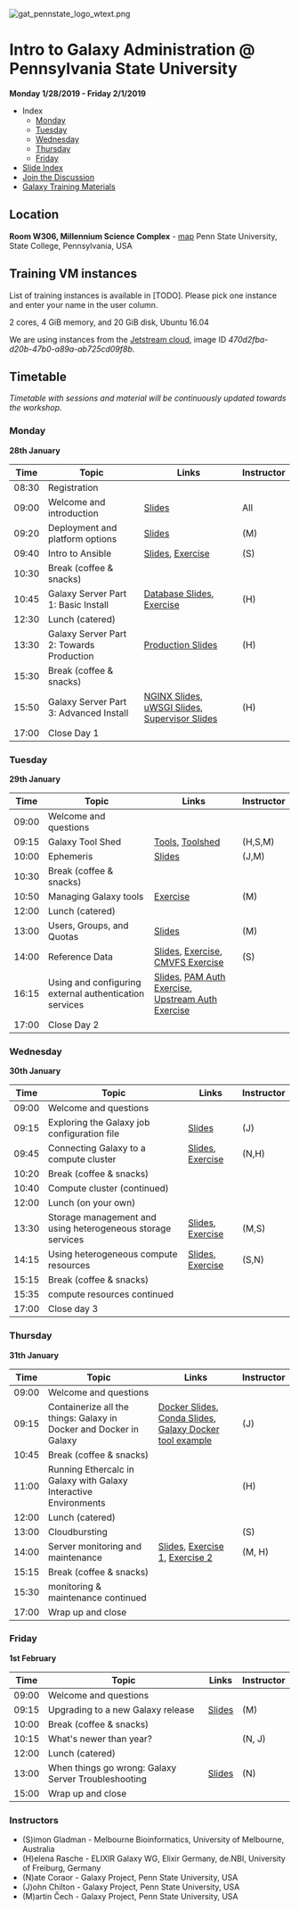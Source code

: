 ![gat_pennstate_logo_wtext.png](docs/shared-images/gat_pennstate_logo_wtext.png)
# Intro to Galaxy Administration @ Pennsylvania State University

**Monday 1/28/2019 - Friday 2/1/2019**

- Index
	- [Monday](#monday)
	- [Tuesday](#tuesday)
	- [Wednesday](#wednesday)
	- [Thursday](#thursday)
	- [Friday](#friday)
- [Slide Index](https://galaxyproject.github.io/dagobah-training/2019-pennstate/)
- [Join the Discussion](https://gitter.im/dagobah-training/Lobby)
- [Galaxy Training Materials](https://training.galaxyproject.org/)

## Location

**Room W306, Millennium Science Complex** - [map](https://goo.gl/maps/1WwT15jfi5y)
Penn State University, State College, Pennsylvania, USA

## Training VM instances

List of training instances is available in [TODO]. Please pick one instance and enter your name in the user column.

2 cores, 4 GiB memory, and 20 GiB disk, Ubuntu 16.04

We are using instances from the [Jetstream cloud](https://jetstream-cloud.org/), image ID _470d2fba-d20b-47b0-a89a-ab725cd09f8b_.

## Timetable

_Timetable with sessions and material will be continuously updated towards the workshop._

### Monday
**28th January**

| **Time** | **Topic**                                | **Links**                                                                                          | **Instructor** |
| -------- | ---------                                | ---------                                                                                          | -----------    |
| 08:30    | Registration                             |                                                                                                    |                |
| 09:00    | Welcome and introduction                 | [Slides][welcome-slides]                                                                           | All            |
| 09:20    | Deployment and platform options          | [Slides][deployment-slides]                                                                        | (M)            |
| 09:40    | Intro to Ansible                         | [Slides][ansible-slides], [Exercise][ansible-exercise]                                             | (S)            |
| 10:30    | Break (coffee & snacks)                  |                                                                                                    |                |
| 10:45    | Galaxy Server Part 1: Basic Install      | [Database Slides][db-slides], [Exercise][ansible-galaxy]                                           | (H)            |
| 12:30    | Lunch (catered)                          |                                                                                                    |
| 13:30    | Galaxy Server Part 2: Towards Production | [Production Slides][production-slides]                                                             | (H)            |
| 15:30    | Break (coffee & snacks)                  |                                                                                                    |                |
| 15:50    | Galaxy Server Part 3: Advanced Install   | [NGINX Slides][nginx-slides], [uWSGI Slides][uwsgi-slides], [Supervisor Slides][supervisor-slides] | (H)            |
| 17:00    | Close Day 1                              |                                                                                                    |                |

[welcome-slides]: https://galaxyproject.github.io/dagobah-training/2019-pennstate/00-intro/intro.html
[deployment-slides]: https://galaxyproject.github.io/training-material/topics/admin/tutorials/deployment-platforms-options/slides.html#1
[ansible-slides]: https://galaxyproject.github.io/training-material/topics/admin/tutorials/ansible/slides.html
[ansible-exercise]: https://galaxyproject.github.io/training-material/topics/admin/tutorials/ansible/tutorial.html#your-first-playbook-and-first-role
[db-slides]: https://galaxyproject.github.io/dagobah-training/2019-pennstate/03-production-basics/databases.html
[ansible-galaxy]: https://galaxyproject.github.io/training-material/topics/admin/tutorials/ansible-galaxy/tutorial.html
[production-slides]: https://galaxyproject.github.io/dagobah-training/2019-pennstate/03-production-basics/production.html
[nginx-slides]: https://galaxyproject.github.io/dagobah-training/2019-pennstate/03-production-basics/webservers.html
[uwsgi-slides]: https://galaxyproject.github.io/dagobah-training/2019-pennstate/10-uwsgi/uwsgi.html
[supervisor-slides]: https://galaxyproject.github.io/dagobah-training/2019-pennstate/11-systemd-supervisor/systemd-supervisor.html

### Tuesday
**29th January**

| **Time** | **Topic**                                              | **Links**                                                                                                                                                                                                                                                                                                                                | **Instructor** |
| -------- | ---------                                              | ---------                                                                                                                                                                                                                                                                                                                                | -----------    |
| 09:00    | Welcome and questions                                  |                                                                                                                                                                                                                                                                                                                                          |                |
| 09:15    | Galaxy Tool Shed                                       | [Tools](https://galaxyproject.github.io/dagobah-training/2019-pennstate/04-tool-shed/tool_installation.html), [Toolshed](https://galaxyproject.github.io/dagobah-training/2019-pennstate/04-tool-shed/shed_intro.html)                                                                                                                   | (H,S,M)        |
| 10:00    | Ephemeris                                              | [Slides](https://galaxyproject.github.io/dagobah-training/2019-pennstate/24-ephemeris/ephemeris.html)                                                                                                                                                                                                                                    | (J,M)          |
| 10:30    | Break (coffee & snacks)                                |                                                                                                                                                                                                                                                                                                                                          |                |
| 10:50    | Managing Galaxy tools                                  | [Exercise](sessions/04-tool-shed/ex-tool-management.md)                                                                                                                                                                                                                                                                                  | (M)            |
| 12:00    | Lunch (catered)                                        |                                                                                                                                                                                                                                                                                                                                          |                |
| 13:00    | Users, Groups, and Quotas                              | [Slides](http://galaxyproject.github.io/training-material/topics/admin/tutorials/users-groups-quotas/slides.html)                                                                                                                                                                                                                        | (M)            |
| 14:00    | Reference Data                                         | [Slides](https://galaxyproject.github.io/dagobah-training/2019-pennstate/05-reference-genomes/reference_genomes.html), [Exercise](sessions/05-reference-genomes/ex1-reference-genomes.md), [CMVFS Exercise](https://github.com/galaxyproject/dagobah-training/blob/2019-pennstate/sessions/05-reference-genomes/ex2-cvmfs-connection.md) | (S)            |
| 16:15    | Using and configuring external authentication services | [Slides](https://galaxyproject.github.io/dagobah-training/2019-pennstate/13-external-auth/external-auth.html), [PAM Auth Exercise](sessions/13-external-auth/ex1-pam-auth.md), [Upstream Auth Exercise](sessions/13-external-auth/ex2-upstream-auth.md)                                                                                  |                |
| 17:00    | Close Day 2                                            |                                                                                                                                                                                                                                                                                                                                          |                |


### Wednesday
**30th January**

| **Time** | **Topic**                                                   | **Links**                                                                                                                                                                                                                                              | **Instructor** |
| -------- | ---------                                                   | ---------                                                                                                                                                                                                                                              | -----------    |
| 09:00    | Welcome and questions                                       |                                                                                                                                                                                                                                                        |                |
| 09:15    | Exploring the Galaxy job configuration file                 | [Slides](https://galaxyproject.github.io/dagobah-training/2019-pennstate/15-job-conf/job_conf.html)                                                                                                                                                    | (J)            |
| 09:45    | Connecting Galaxy to a compute cluster                      | [Slides](http://galaxyproject.github.io/training-material/topics/admin/tutorials/connect-to-compute-cluster/slides.html), [Exercise](http://galaxyproject.github.io/training-material/topics/admin/tutorials/connect-to-compute-cluster/tutorial.html) | (N,H)          |
| 10:20    | Break (coffee & snacks)                                     |                                                                                                                                                                                                                                                        |                |
| 10:40    | Compute cluster (continued)                                 |                                                                                                                                                                                                                                                        |                |
| 12:00    | Lunch (on your own)                                         |                                                                                                                                                                                                                                                        |                |
| 13:30    | Storage management and using heterogeneous storage services | [Slides](https://galaxyproject.github.io/dagobah-training/2019-pennstate/19-storage/storage.html), [Exercise](sessions/19-storage/ex1-objectstore.md)                                                                                                  | (M,S)          |
| 14:15    | Using heterogeneous compute resources                       | [Slides](https://galaxyproject.github.io/dagobah-training/2019-pennstate/17-heterogenous/heterogeneous.html), [Exercise](sessions/17-heterogenous/ex1-pulsar.md)                                                                                       | (S,N)          |
| 15:15    | Break (coffee & snacks)                                     |                                                                                                                                                                                                                                                        |                |
| 15:35    | compute resources continued                                 |                                                                                                                                                                                                                                                        |                |
| 17:00    | Close day 3                                                 |                                                                                                                                                                                                                                                        |                |


### Thursday
**31th January**

| **Time** | **Topic**                                                          | **Links**                                                                                                                                                                                                                                                                                                 | **Instructor** |
| -------- | ---------                                                          | ---------                                                                                                                                                                                                                                                                                                 | -----------    |
| 09:00    | Welcome and questions                                              |                                                                                                                                                                                                                                                                                                           |                |
| 09:15    | Containerize all the things: Galaxy in Docker and Docker in Galaxy | [Docker Slides](https://galaxy.slides.com/bgruening/the-galaxy-docker-project), [Conda Slides](http://galaxy.slides.com/bgruening/deck-7#/), [Galaxy Docker tool example](https://github.com/apetkau/galaxy-hackathon-2014/tree/master/smalt)                                                             | (J)            |
| 10:45    | Break (coffee & snacks)                                            |                                                                                                                                                                                                                                                                                                           |                |
| 11:00    | Running Ethercalc in Galaxy with Galaxy Interactive Environments   |                                                                                                                                                                                                                                                                                                           | (H)            |
| 12:00    | Lunch (catered)                                                    |                                                                                                                                                                                                                                                                                                           |                |
| 13:00    | Cloudbursting                                                      |                                                                                                                                                                                                                                                                                                           | (S)            |
| 14:00    | Server monitoring and maintenance                                  | [Slides](http://galaxyproject.github.io/training-material/topics/admin/tutorials/monitoring-maintenance/slides.html), [Exercise 1](http://galaxyproject.github.io/training-material/topics/admin/tutorials/monitoring-maintenance/tutorial.html), [Exercise 2](sessions/22-troubleshooting/ex1-sentry.md) | (M, H)         |
| 15:15    | Break (coffee & snacks)                                            |                                                                                                                                                                                                                                                                                                           |                |
| 15:30    | monitoring & maintenance continued                                 |                                                                                                                                                                                                                                                                                                           |                |
| 17:00    | Wrap up and close                                                  |                                                                                                                                                                                                                                                                                                           |                |


### Friday
**1st February**

| **Time** | **Topic**                                           | **Links**                                                                                                         | **Instructor** |
| -------- | ---------                                           | ---------                                                                                                         | -----------    |
| 09:00    | Welcome and questions                               |                                                                                                                   |                |
| 09:15    | Upgrading to a new Galaxy release                   | [Slides](https://galaxyproject.github.io/training-material/topics/admin/tutorials/upgrading/slides.html#1)        | (M)            |
| 10:00    | Break (coffee & snacks)                             |                                                                                                                   |                |
| 10:15    | What's newer than year?                             |                                                                                                                   | (N, J)         |
| 12:00    | Lunch (catered)                                     |                                                                                                                   |                |
| 13:00    | When things go wrong: Galaxy Server Troubleshooting | [Slides](https://galaxyproject.github.io/dagobah-training/2019-pennstate/22-troubleshooting/troubleshooting.html) | (N)            |
| 15:00    | Wrap up and close                                   |                                                                                                                   |                |

### Instructors

* (S)imon Gladman - Melbourne Bioinformatics, University of Melbourne, Australia
* (H)elena Rasche - ELIXIR Galaxy WG, Elixir Germany, de.NBI, University of Freiburg, Germany
* (N)ate Coraor - Galaxy Project, Penn State University, USA
* (J)ohn Chilton - Galaxy Project, Penn State University, USA
* (M)artin Čech - Galaxy Project, Penn State University, USA
